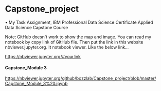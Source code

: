 # Capstone_project
• My Task Assignment, IBM Professional Data Science Certificate 
Applied Data Science Capstone Course

Note: GitHub doesn't work to show the map and image. You can read my notebook by copy link of GitHub file. 
Then put the link in this website nbviewer.jupyter.org. It notebook viewer. Like the below link...

https://nbviewer.jupyter.org/#yourlink 

#### Capstone_Module 3 
https://nbviewer.jupyter.org/github/bozzlab/Capstone_project/blob/master/Capstone_Module_3%20.ipynb
